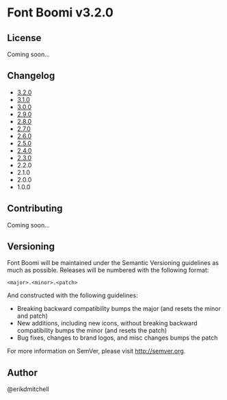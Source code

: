 # Font Boomi v3.2.0

## License

Coming soon...

## Changelog

- [3.2.0](https://bitbucket.org/erikdmitchell/font-boomi/pull-requests/10/)
- [3.1.0](https://bitbucket.org/erikdmitchell/font-boomi/pull-requests/9/)
- [3.0.0](https://bitbucket.org/erikdmitchell/font-boomi/pull-requests/8/)
- [2.9.0](https://bitbucket.org/erikdmitchell/font-boomi/pull-requests/7/)
- [2.8.0](https://bitbucket.org/erikdmitchell/font-boomi/pull-requests/6/)
- [2.7.0](https://bitbucket.org/erikdmitchell/font-boomi/pull-requests/5/)
- [2.6.0](https://bitbucket.org/erikdmitchell/font-boomi/pull-requests/4/)
- [2.5.0](https://bitbucket.org/erikdmitchell/font-boomi/pull-requests/3/)
- [2.4.0](https://bitbucket.org/erikdmitchell/font-boomi/pull-requests/2/)
- [2.3.0](https://bitbucket.org/erikdmitchell/font-boomi/pull-requests/1/)
- 2.2.0
- 2.1.0
- 2.0.0
- 1.0.0

## Contributing

Coming soon...

## Versioning

Font Boomi will be maintained under the Semantic Versioning guidelines as much as possible. Releases will be numbered with the following format:

`<major>.<minor>.<patch>`

And constructed with the following guidelines:

* Breaking backward compatibility bumps the major (and resets the minor and patch)
* New additions, including new icons, without breaking backward compatibility bumps the minor (and resets the patch)
* Bug fixes, changes to brand logos, and misc changes bumps the patch

For more information on SemVer, please visit http://semver.org.

## Author
@erikdmitchell